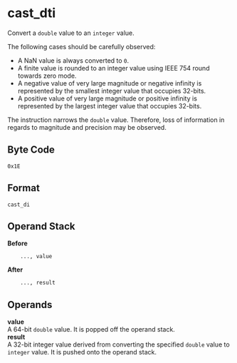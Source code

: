 # cast_dti

Convert a `double` value to an `integer` value.

The following cases should be carefully observed:
 * A NaN value is always converted to `0`.
 * A finite value is rounded to an integer value using IEEE 754 round
   towards zero mode.
 * A negative value of very large magnitude or negative infinity is
   represented by the smallest integer value that occupies 32-bits.
 * A positive value of very large magnitude or positive infinity is
   represented by the largest integer value that occupies 32-bits.

The instruction narrows the `double` value. Therefore, loss of
information in regards to magnitude and precision may be observed.

## Byte Code
```
0x1E
```

## Format
```
cast_di
```

## Operand Stack
**Before**  
```
    ..., value
```
**After**  
```
    ..., result
```

## Operands
**value**  
    A 64-bit `double` value. It is popped off the operand stack.  
**result**  
    A 32-bit integer value derived from converting the specified
    `double` value to `integer` value. It is pushed onto
    the operand stack.